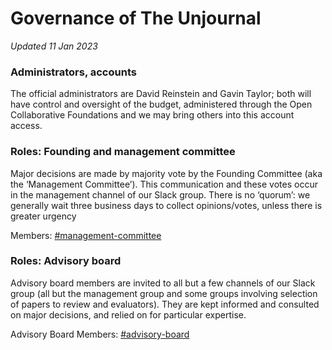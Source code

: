 # Governance of The Unjournal

_Updated 11 Jan 2023_

### **Administrators, accounts**

The official administrators are David Reinstein and Gavin Taylor; both will have control and oversight of the budget, administered through the Open Collaborative Foundations and we may bring others into this account access.

### **Roles: Founding and management committee**

Major decisions are made by majority vote by the Founding Committee (aka the ‘Management Committee’). This communication and these votes occur in the management channel of our Slack group. There is no ‘quorum’: we generally wait three business days to collect opinions/votes, unless there is greater urgency

Members: [#management-committee](../readme-1/discussion-team/#management-committee "mention")

### Roles: Advisory board

Advisory board members are invited to all but a few channels of our Slack group (all but the management group and some groups involving selection of papers to review and evaluators). They are kept informed and consulted on major decisions, and relied on for particular expertise.

Advisory Board Members: [#advisory-board](../readme-1/discussion-team/#advisory-board "mention")
